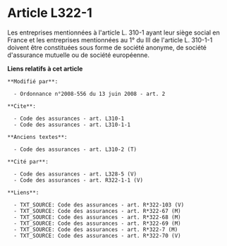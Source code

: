 # Article L322-1

Les entreprises mentionnées à l'article L. 310-1 ayant leur siège social en France et les entreprises mentionnées au 1° du
III de l'article L. 310-1-1 doivent être constituées sous forme de société anonyme, de société d'assurance mutuelle ou de
société européenne.

**Liens relatifs à cet article**

	**Modifié par**:

	  - Ordonnance n°2008-556 du 13 juin 2008 - art. 2

	**Cite**:

	  - Code des assurances - art. L310-1
	  - Code des assurances - art. L310-1-1

	**Anciens textes**:

	  - Code des assurances - art. L310-2 (T)

	**Cité par**:

	  - Code des assurances - art. L328-5 (V)
	  - Code des assurances - art. R322-1-1 (V)

	**Liens**:

	  - TXT_SOURCE: Code des assurances - art. R*322-103 (V)
	  - TXT_SOURCE: Code des assurances - art. R*322-67 (M)
	  - TXT_SOURCE: Code des assurances - art. R*322-68 (M)
	  - TXT_SOURCE: Code des assurances - art. R*322-69 (M)
	  - TXT_SOURCE: Code des assurances - art. R*322-7 (M)
	  - TXT_SOURCE: Code des assurances - art. R*322-70 (V)
